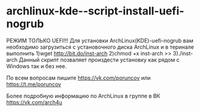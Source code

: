 # archlinux-kde--script-install-uefi-nogrub   
РЕЖИМ ТОЛЬКО UEFI!!!
Для установки  ArchLinux(KDE)-uefi-nogrub вам необходимо загрузиться с установочного диска ArchLinux и в теринале выполнить 
1)wget http://bit.do/inst-arch
2)chmod +x inst-arch >>
3)./inst-arch
Данный скрипт позваляет произдести установку как рядом с Windows так и без нее.

По всем вопросам пишите https://vk.com/poruncov или https://t.me/poruncov

Более подробную информацию по ArchLinux в группе в ВК https://vk.com/arch4u
